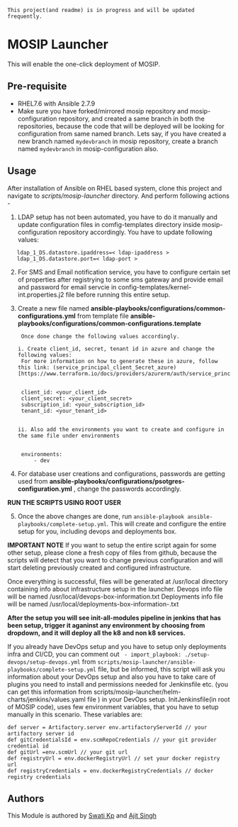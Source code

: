 
```
This project(and readme) is in progress and will be updated frequently.
```

# MOSIP Launcher 
This will enable the one-click deployment of MOSIP.

## Pre-requisite
* RHEL7.6 with Ansible 2.7.9
* Make sure you have forked/mirrored mosip repository and mosip-configuration repository, and created a same branch in both the repositories, because the code that will be deployed will be looking for configuration from same named branch. Lets say, if you have created a new branch named `mydevbranch` in mosip repository, create a branch named `mydevbranch` in mosip-configuration also.

## Usage
After installation of Ansible on RHEL based system,  clone this project and navigate to *scripts/mosip-launcher* directory. And perform following actions - 

1. LDAP setup has not been automated, you have to do it manually and update configuration files in comfig-templates directory inside mosip-configuration repository accordingly. You have to update following values:
```
   ldap_1_DS.datastore.ipaddress=< ldap-ipaddress >
   ldap_1_DS.datastore.port=< ldap-port >
```

2. For SMS and Email notification service, you have to configure certain set of properties after registrying to some sms gateway and provide email and password for email servcie in config-templates/kernel-int.properties.j2 file before running this entire setup.

3. Create a new file named __ansible-playbooks/configurations/common-configurations.yml__  from template file  __ansible-playbooks/configurations/common-configurations.template__ <br/>

        Once done change the following values accordingly.

       i. Create client_id, secret, tenant id in azure and change the following values:
        For more information on how to generate these in azure, follow this link: (service_principal_client_Secret_azure)[https://www.terraform.io/docs/providers/azurerm/auth/service_principal_client_secret.html]

        
        client_id: <your_client_id>
        client_secret: <your_client_secret>
        subscription_id: <your_subscription_id>
        tenant_id: <your_tenant_id>
        

       ii. Also add the environments you want to create and configure in the same file under environments

        
        environments:
            - dev
        

4. For database user creations and configurations, passwords are getting used from __ansible-playbooks/configurations/psotgres-configuration.yml__ , change the passwords accordingly.

**RUN THE SCRIPTS USING ROOT USER**

5. Once the above changes are done, run `ansible-playbook ansible-playbooks/complete-setup.yml`. This will create and configure the entire setup for you, including devops and deployments box.

**IMPORTANT NOTE**
If you want to setup the entire script again for some other setup, please clone a fresh copy of files from github, because the scripts will detect that you want to change previous configuration and will start deleting previously created and configured infrastructure.

Once everything is successful, files will be generated at /usr/local directory containing info about infrastructure setup in the launcher.
Devops info file will be named /usr/local/devops-box-information.txt
Deployments info file will be named /usr/local/deployments-box-information-<env-name>.txt

**After the setup you will see init-all-modules pipeline in jenkins that has been setup, trigger it aganinst any environment by choosing from dropdown, and it will deploy all the k8 and non k8 services.**

If you already have DevOps setup and you have to setup only deployments infra and CI/CD, you can comment out ` - import_playbook: ./setup-devops/setup-devops.yml` from `scripts/mosip-launcher/ansible-playbooks/complete-setup.yml` file, but be informed, this script will ask you information about your DevOps setup and also you have to take care of plugins you need to install and permissions needed for Jenkinsfile etc. (you can get this information from scripts/mosip-launcher/helm-charts/jenkins/values.yaml file ) in your DevOps setup. InitJenkinsfile(in root of MOSIP code), uses few environment variables, that you have to  setup manually in this scenario. These variables are:
```
def server = Artifactory.server env.artifactoryServerId // your artifactory server id
def gitCredentialsId = env.scmRepoCredentials // your git provider credential id
def gitUrl =env.scmUrl // your git url 
def registryUrl = env.dockerRegistryUrl // set your docker registry url
def registryCredentials = env.dockerRegistryCredentials // docker registry credentials
```

## Authors
  This Module is authored by [Swati Kp](https://github.com/Swatikp) and [Ajit Singh](https://github.com/as-ajitsingh)


